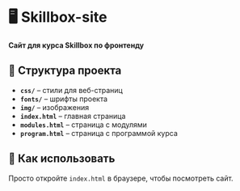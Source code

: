 # 🖥 Skillbox-site  
**Сайт для курса Skillbox по фронтенду**  

## 📂 Структура проекта  
- **`css/`** – стили для веб-страниц  
- **`fonts/`** – шрифты проекта  
- **`img/`** – изображения  
- **`index.html`** – главная страница  
- **`modules.html`** – страница с модулями  
- **`program.html`** – страница с программой курса  

## 🚀 Как использовать  
Просто откройте `index.html` в браузере, чтобы посмотреть сайт.  
